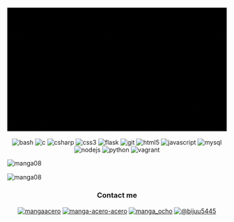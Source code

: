 <p align=center>
	<img src="https://github.com/Manga08/Manga08/raw/master/assets/Manga%20Acero.gif"/>
</p>

<p align=center>
<img src="https://www.vectorlogo.zone/logos/gnu_bash/gnu_bash-icon.svg" alt="bash" width="40" height="40"/>
<img src="https://devicons.github.io/devicon/devicon.git/icons/c/c-original.svg" alt="c" width="40" height="40"/>
<img src="https://devicons.github.io/devicon/devicon.git/icons/csharp/csharp-original.svg" alt="csharp" width="40" height="40"/>
<img src="https://devicons.github.io/devicon/devicon.git/icons/css3/css3-original-wordmark.svg" alt="css3" width="40" height="40"/>
<img src="https://www.vectorlogo.zone/logos/pocoo_flask/pocoo_flask-icon.svg" alt="flask" width="40" height="40"/>
<img src="https://www.vectorlogo.zone/logos/git-scm/git-scm-icon.svg" alt="git" width="40" height="40"/>
<img src="https://devicons.github.io/devicon/devicon.git/icons/html5/html5-original-wordmark.svg" alt="html5" width="40" height="40"/>
<img src="https://devicons.github.io/devicon/devicon.git/icons/javascript/javascript-original.svg" alt="javascript" width="40" height="40"/>
<img src="https://devicons.github.io/devicon/devicon.git/icons/mysql/mysql-original-wordmark.svg" alt="mysql" width="40" height="40"/>
<img src="https://devicons.github.io/devicon/devicon.git/icons/nodejs/nodejs-original-wordmark.svg" alt="nodejs" width="40" height="40"/>
<img src="https://devicons.github.io/devicon/devicon.git/icons/python/python-original.svg" alt="python" width="40" height="40"/>
<img src="https://www.vectorlogo.zone/logos/vagrantup/vagrantup-icon.svg" alt="vagrant" width="40" height="40"/>
</p>

<p>&nbsp;<img align="left" src="https://github-readme-stats.vercel.app/api?username=manga08&show_icons=true&hide_border=true&count_private=true&theme=tokyonight" alt="manga08" class="responsive"/></p>

<p><img align="center" src="https://github-readme-stats.vercel.app/api/top-langs/?username=manga08&layout=compact&hide=html&hide_border=true&count_private=true&theme=tokyonight" alt="manga08" class="responsive"/></p>

<div align="center">
  <h3 align="center">Contact me</h3> 
</div>

<p align="center">
<a href="https://twitter.com/mangaacero" target="blank"><img align="center" src="https://cdn.jsdelivr.net/npm/simple-icons@3.0.1/icons/twitter.svg" alt="mangaacero" height="30" width="30" /></a>
<a href="https://linkedin.com/in/manga-acero-acero" target="blank"><img align="center" src="https://cdn.jsdelivr.net/npm/simple-icons@3.0.1/icons/linkedin.svg" alt="manga-acero-acero" height="30" width="30" /></a>
<a href="https://instagram.com/manga_ocho" target="blank"><img align="center" src="https://cdn.jsdelivr.net/npm/simple-icons@3.0.1/icons/instagram.svg" alt="manga_ocho" height="30" width="30" /></a>
<a href="https://medium.com/@bijuu5445" target="blank"><img align="center" src="https://cdn.jsdelivr.net/npm/simple-icons@3.0.1/icons/medium.svg" alt="@bijuu5445" height="30" width="30" /></a>
</p>
